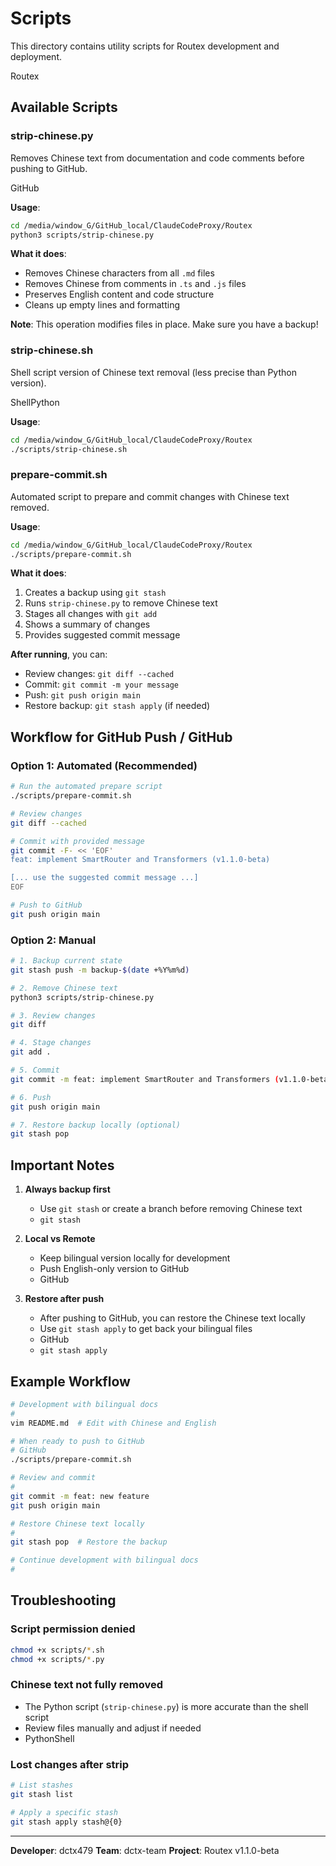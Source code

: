 # Scripts
This directory contains utility scripts for Routex development and deployment.

Routex

## Available Scripts
### strip-chinese.py

Removes Chinese text from documentation and code comments before pushing to GitHub.

GitHub

**Usage**:
```bash
cd /media/window_G/GitHub_local/ClaudeCodeProxy/Routex
python3 scripts/strip-chinese.py
```

**What it does**:
- Removes Chinese characters from all `.md` files
- Removes Chinese from comments in `.ts` and `.js` files
- Preserves English content and code structure
- Cleans up empty lines and formatting

**Note**: This operation modifies files in place. Make sure you have a backup!

### strip-chinese.sh

Shell script version of Chinese text removal (less precise than Python version).

ShellPython

**Usage**:
```bash
cd /media/window_G/GitHub_local/ClaudeCodeProxy/Routex
./scripts/strip-chinese.sh
```

### prepare-commit.sh

Automated script to prepare and commit changes with Chinese text removed.

**Usage**:
```bash
cd /media/window_G/GitHub_local/ClaudeCodeProxy/Routex
./scripts/prepare-commit.sh
```

**What it does**:
1. Creates a backup using `git stash`
2. Runs `strip-chinese.py` to remove Chinese text
3. Stages all changes with `git add`
4. Shows a summary of changes
5. Provides suggested commit message

**After running**, you can:
- Review changes: `git diff --cached`
- Commit: `git commit -m your message`
- Push: `git push origin main`
- Restore backup: `git stash apply` (if needed)

## Workflow for GitHub Push / GitHub

### Option 1: Automated (Recommended)
```bash
# Run the automated prepare script
./scripts/prepare-commit.sh

# Review changes
git diff --cached

# Commit with provided message
git commit -F- << 'EOF'
feat: implement SmartRouter and Transformers (v1.1.0-beta)

[... use the suggested commit message ...]
EOF

# Push to GitHub
git push origin main
```

### Option 2: Manual
```bash
# 1. Backup current state
git stash push -m backup-$(date +%Y%m%d)

# 2. Remove Chinese text
python3 scripts/strip-chinese.py

# 3. Review changes
git diff

# 4. Stage changes
git add .

# 5. Commit
git commit -m feat: implement SmartRouter and Transformers (v1.1.0-beta)

# 6. Push
git push origin main

# 7. Restore backup locally (optional)
git stash pop
```

## Important Notes
1. **Always backup first**
   - Use `git stash` or create a branch before removing Chinese text
   - `git stash`

2. **Local vs Remote**
   - Keep bilingual version locally for development
   - Push English-only version to GitHub
   - GitHub

3. **Restore after push**
   - After pushing to GitHub, you can restore the Chinese text locally
   - Use `git stash apply` to get back your bilingual files
   - GitHub
   - `git stash apply`

## Example Workflow
```bash
# Development with bilingual docs
# 
vim README.md  # Edit with Chinese and English

# When ready to push to GitHub
# GitHub
./scripts/prepare-commit.sh

# Review and commit
# 
git commit -m feat: new feature
git push origin main

# Restore Chinese text locally
# 
git stash pop  # Restore the backup

# Continue development with bilingual docs
# 
```

## Troubleshooting
### Script permission denied
```bash
chmod +x scripts/*.sh
chmod +x scripts/*.py
```

### Chinese text not fully removed
- The Python script (`strip-chinese.py`) is more accurate than the shell script
- Review files manually and adjust if needed
- PythonShell
### Lost changes after strip
```bash
# List stashes
git stash list

# Apply a specific stash
git stash apply stash@{0}
```

---

**Developer**: dctx479
**Team**: dctx-team
**Project**: Routex v1.1.0-beta
